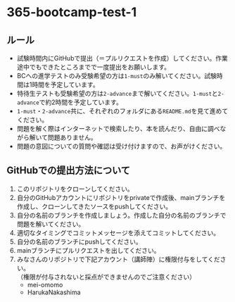 # 365-bootcamp-test-1

## ルール

* 試験時間内にGitHubで提出（＝プルリクエストを作成）してください。作業途中でもできたところまでで一度提出をお願いします。
* BCへの進学テストのみ受験希望の方は`1-must`のみ解いてください。試験時間は1時間を予定しています。
* 特待生テストも受験希望の方は`2-advance`まで解いてください。`1-must`と`2-advance`で約2時間を予定しています。
* `1-must`・`2-advance`共に、それぞれのフォルダにある`README.md`を見て進めてください。
* 問題を解く際はインターネットで検索したり、本を読んだり、自由に調べながら解いて問題ありません。
* 問題の意図についての質問や確認は受け付けますので、お声がけください。

## GitHubでの提出方法について

1. このリポジトリをクローンしてください。
2. 自分のGitHubアカウントにリポジトリをprivateで作成後、mainブランチを作成し、クローンしてきたソースをpushしてください。
3. 自分の名前のブランチを作成しましょう。作成した自分の名前のブランチで問題を解いてください。
4. 適切なタイミングでコミットメッセージを添えてコミットしてください。
5. 自分の名前のブランチにpushしてください。
6. mainブランチにプルリクエストを出してください。
7. みなさんのリポジトリで下記アカウント（講師陣）に権限付与をしてください。<br>
（権限が付与されないと採点ができませんのでご注意ください）
   * mei-omomo
   * HarukaNakashima